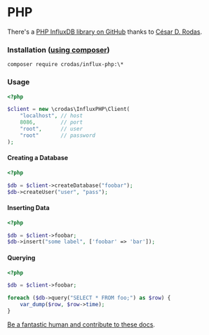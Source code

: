 # PHP

There's a [PHP InfluxDB library on GitHub](https://github.com/crodas/InfluxPHP) thanks to [César D. Rodas](http://cesarodas.com/).

### Installation ([using composer](https://getcomposer.org/))

    composer require crodas/influx-php:\*

### Usage

```php
<?php

$client = new \crodas\InfluxPHP\Client(
    "localhost", // host
    8086,        // port
    "root",      // user
    "root"       // password
);
```

#### Creating a Database

```php
<?php

$db = $client->createDatabase("foobar");
$db->createUser("user", "pass");
```

#### Inserting Data

```php
<?php

$db = $client->foobar;
$db->insert("some label", ['foobar' => 'bar']);
```

#### Querying

```php
<?php

$db = $client->foobar;

foreach ($db->query("SELECT * FROM foo;") as $row) {
    var_dump($row, $row->time);
}
```

[Be a fantastic human and contribute to these docs](https://github.com/influxdb/influxdb.org).
